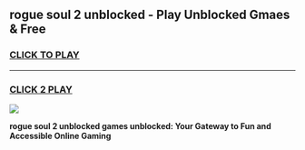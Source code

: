 
## rogue soul 2 unblocked - Play Unblocked Gmaes & Free
<h3>
<a href="https://news.freeplayer.one?title=rogue_soul_2_unblocked&ref=16F">CLICK TO PLAY</a></h3>
<hr>

<h3>
<a href="https://news.freeplayer.one?title=rogue_soul_2_unblocked&ref=16F">CLICK 2 PLAY</a>
  
</h3>

<a href="https://news.freeplayer.one?title=rogue_soul_2_unblocked&ref=16F/"><img src="https://clearcache.store/games.png"></a>


**rogue soul 2 unblocked games unblocked: Your Gateway to Fun and Accessible Online Gaming**
